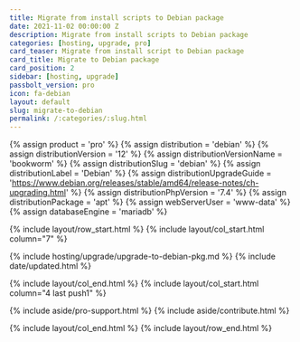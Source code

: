 ```yaml
---
title: Migrate from install scripts to Debian package
date: 2021-11-02 00:00:00 Z
description: Migrate from install scripts to Debian package
categories: [hosting, upgrade, pro]
card_teaser: Migrate from install script to Debian package
card_title: Migrate to Debian package
card_position: 2
sidebar: [hosting, upgrade]
passbolt_version: pro
icon: fa-debian
layout: default
slug: migrate-to-debian
permalink: /:categories/:slug.html
---
```


{% assign product = 'pro' %}
{% assign distribution = 'debian' %}
{% assign distributionVersion = '12' %}
{% assign distributionVersionName = 'bookworm' %}
{% assign distributionSlug = 'debian' %}
{% assign distributionLabel = 'Debian' %}
{% assign distributionUpgradeGuide = 'https://www.debian.org/releases/stable/amd64/release-notes/ch-upgrading.html' %}
{% assign distributionPhpVersion = '7.4' %}
{% assign distributionPackage = 'apt' %}
{% assign webServerUser = 'www-data' %}
{% assign databaseEngine = 'mariadb' %}

{% include layout/row_start.html %}
{% include layout/col_start.html column="7" %}

{% include hosting/upgrade/upgrade-to-debian-pkg.md %}
{% include date/updated.html %}

{% include layout/col_end.html %}
{% include layout/col_start.html column="4 last push1" %}

{% include aside/pro-support.html %}
{% include aside/contribute.html %}

{% include layout/col_end.html %}
{% include layout/row_end.html %}
